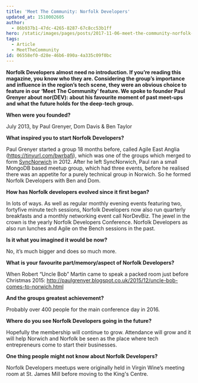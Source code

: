 ```yaml
---
title: 'Meet The Community: Norfolk Developers'
updated_at: 1510002605
author:
  - 86b937b1-47dc-4265-8287-67c8cc53b1ff
hero: /static/images/pages/posts/2017-11-06-meet-the-community-norfolk-developers/hero.jpg
tags:
  - Article
  - MeetTheCommunity
id: 06558ef0-d28e-46b6-890a-4a335c09f0bc
---
```

**Norfolk Developers almost need no introduction. If you’re reading this magazine, you know who they are. Considering the group’s importance and influence in the region’s tech scene, they were an obvious choice to feature in our ‘Meet The Community’ feature. We spoke to founder Paul Grenyer about nor(DEV): about his favourite moment of past meet-ups and what the future holds for the deep-tech group.**

**When were you founded?**

July 2013, by Paul Grenyer, Dom Davis & Ben Taylor

**What inspired you to start Norfolk Developers?**

Paul Grenyer started a group 18 months before, called Agile East Anglia (<https://tinyurl.com/bwrbafj>), which was one of the groups which merged to form [SyncNorwich](https://www.meetup.com/syncnorwich/) in 2012. After he left SyncNorwich, Paul ran a small MongoDB based meetup group, which had three events, before he realised there was an appetite for a purely technical group in Norwich. So he formed Norfolk Developers with Ben and Dom.

**How has Norfolk developers evolved since it first began?**

In lots of ways. As well as regular monthly evening events featuring two, fortyfive minute tech sessions, Norfolk Developers now also run quarterly breakfasts and a monthly networking event call NorDevBiz. The jewel in the crown is the yearly Norfolk Developers Conference. Norfolk Developers as also run lunches and Agile on the Bench sessions in the past.

**Is it what you imagined it would be now?**

No, it’s much bigger and does so much more.

**What is your favourite part/memory/aspect of Norfolk Developers?**

When Robert “Uncle Bob” Martin came to speak a packed room just before Christmas 2015: <http://paulgrenyer.blogspot.co.uk/2015/12/uncle-bob-comes-to-norwich.html>

**And the groups greatest achievement?**

Probably over 400 people for the main conference day in 2016.

**Where do you see Norfolk Developers going in the future?**

Hopefully the membership will continue to grow. Attendance will grow and it will help Norwich and Norfolk be seen as the place where tech entrepreneurs come to start their businesses.

**One thing people might not know about Norfolk Developers?**

Norfolk Developers meetups were originally held in Virgin Wine’s meeting room at St. James Mill before moving to the King's Centre.
